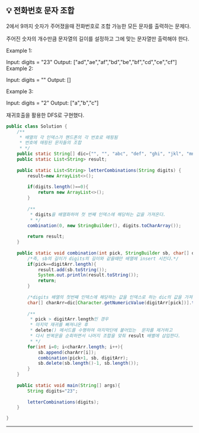 ## 💡 전화번호 문자 조합
2에서 9까지 숫자가 주어졌을때 전화번호로 조합 가능한 모든 문자를 출력하는 문제다.

주어진 숫자의 개수만큼 문자열의 길이를 설정하고 그에 맞는 문자열만 출력해야 한다.

Example 1:

Input: digits = "23"
Output: ["ad","ae","af","bd","be","bf","cd","ce","cf"]
Example 2:

Input: digits = ""
Output: []

Example 3:

Input: digits = "2"
Output: ["a","b","c"]

재귀호출을 활용한 DFS로 구현했다.

~~~java
public class Solution {
	/**
	 * 배열의 각 인덱스가 핸드폰의 각 번호로 매핑됨
	 * 번호에 매핑된 문자들의 조합
	 * */
	public static String[] dic={"", "", "abc", "def", "ghi", "jkl", "mno", "pqrs", "tuv", "wxyz"};
	public static List<String> result;
	
	public static List<String> letterCombinations(String digits) {
		result=new ArrayList<>();
		
		if(digits.length()==0){
			return new ArrayList<>();
		}
		
		/**
		 * digits을 배열화하여 첫 번째 인덱스에 해당하는 값을 가져온다.
		 * */
		combination(0, new StringBuilder(), digits.toCharArray());
		
        return result;
    }
	
	public static void combination(int pick, StringBuilder sb, char[] digitArr){
		/*즉, sb의 길이가 digits의 길이와 같을때만 배열에 insert 시킨다.*/
		if(pick==digitArr.length){
			result.add(sb.toString());
			System.out.println(result.toString());
			return;
		}
		
		/*digits 배열의 첫번째 인덱스에 해당하는 값을 인덱스로 하는 dic의 값을 가져온다.*/
		char[] charArr=dic[Character.getNumericValue(digitArr[pick])].toCharArray();
		
		/**
		 * pick > digitArr.length인 경우
		 * 마지막 재귀를 빠져나온 후
		 * delete() 메서드를 수행하여 마지막단에 붙어있는  문자를 제거하고
		 * 다시 반복문을 순회하면서 나머지 조합을 맞춰 result 배별에 삽입한다.
		 * */
		for(int i=0; i<charArr.length; i++){
			sb.append(charArr[i]);
			combination(pick+1, sb, digitArr);
			sb.delete(sb.length()-1, sb.length());
		}
	}
	
	public static void main(String[] args){
		String digits="23";
		
		letterCombinations(digits);
	}

}
~~~

-----
</br>
